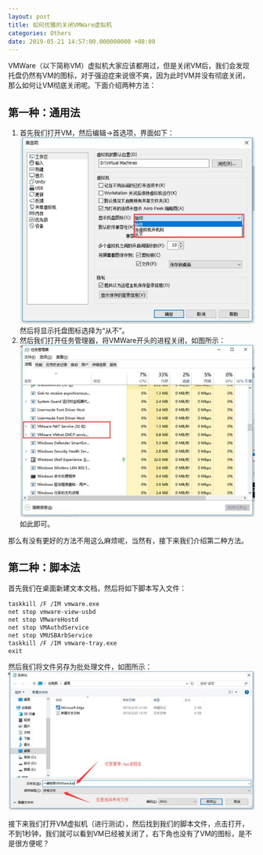 ```yaml
---
layout: post
title: 如何优雅的关闭VMWare虚拟机
categories: Others
date: 2019-05-21 14:57:00.000000000 +08:00
---
```


VMWare（以下简称VM）虚拟机大家应该都用过，但是关闭VM后，我们会发现托盘仍然有VM的图标，对于强迫症来说很不爽，因为此时VM并没有彻底关闭，那么如何让VM彻底关闭呢。下面介绍两种方法：

## 第一种：通用法
1. 首先我们打开VM，然后编辑->首选项，界面如下：
![虚拟机首选项界面](/assets/images/40d9f81f93b84428b78b7fb781d7348b.jpeg)
然后将显示托盘图标选择为“从不”。
2. 然后我们打开任务管理器，将VMWare开头的进程关闭，如图所示：
![任务管理器界面](/assets/images/e512c7cef7b9426b8254c4ba88132d26.jpeg)
如此即可。

那么有没有更好的方法不用这么麻烦呢，当然有，接下来我们介绍第二种方法。

## 第二种：脚本法
首先我们在桌面新建文本文档，然后将如下脚本写入文件：
```
taskkill /F /IM vmware.exe
net stop vmware-view-usbd
net stop VMwareHostd
net stop VMAuthdService
net stop VMUSBArbService
taskkill /F /IM vmware-tray.exe
exit
```
然后我们将文件另存为批处理文件，如图所示：
![保存文件](/assets/images/64d98ec28d9148d7879cdb92bf9fb682.jpeg)

接下来我们打开VM虚拟机（进行测试），然后找到我们的脚本文件，点击打开，不到1秒钟，我们就可以看到VM已经被关闭了，右下角也没有了VM的图标，是不是很方便呢？